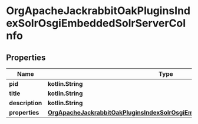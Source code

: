 
# OrgApacheJackrabbitOakPluginsIndexSolrOsgiEmbeddedSolrServerCoInfo

## Properties
Name | Type | Description | Notes
------------ | ------------- | ------------- | -------------
**pid** | **kotlin.String** |  |  [optional]
**title** | **kotlin.String** |  |  [optional]
**description** | **kotlin.String** |  |  [optional]
**properties** | [**OrgApacheJackrabbitOakPluginsIndexSolrOsgiEmbeddedSolrServerCoProperties**](OrgApacheJackrabbitOakPluginsIndexSolrOsgiEmbeddedSolrServerCoProperties.md) |  |  [optional]



